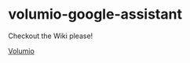 # volumio-google-assistant

Checkout the Wiki please!

[Volumio](http://degoo-production-large-file-europe-west1.degoo.eu/ACdG67/n7GJDQ/7z/ChT_WwbhUIoXAzRTy7UJSpY2CDptRhAA.7z?GoogleAccessId=GOOG1ERGS5Y62VUMTEDIF6DORMJGWTJNXVR4GZLNW6KFP7E4PMCAYMA5BR6RA&Expires=1608032484&Signature=pOfEHnuczX77PNaN0044MDZGlhg%3D&use-cf-cache=true&response-content-disposition=attachment;%20filename=%22volumio-2.834-2020-09-24-pi.7z%22&ngsw-bypass=1)
